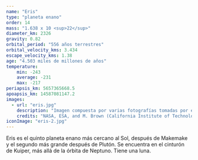 ```yaml
---
name: "Eris"
type: "planeta enano"
order: 14
mass: "1.638 x 10 <sup>22</sup>"
diameter_km: 2326
gravity: 0.82
orbital_period: "556 años terrestres"
orbital_velocity_kms: 3.434
escape_velocity_kms: 1.38
age: "4.503 miles de millones de años"
temperature:
    min: -243
    average: -231
    max: -217
periapsis_km: 5657365668.5
apoapsis_km: 14587081147.2
images:
  - url: "eris.jpg"
    description: "Imagen compuesta por varias fotografías tomadas por el telescopio espacial Hubble el 3 de diciembre de 2005 y el 30 de agosto de 2006. A la izquierda de Eris puede verse su luna Disnomia."
    credits: "NASA, ESA, and M. Brown (California Institute of Technology)"
iconImage: "eris-2.jpg"
---
```


Eris es el quinto planeta enano más cercano al Sol, después de Makemake y el segundo más grande después de Plutón. Se encuentra en el cinturón de Kuiper, más allá de la órbita de Neptuno. Tiene una luna.